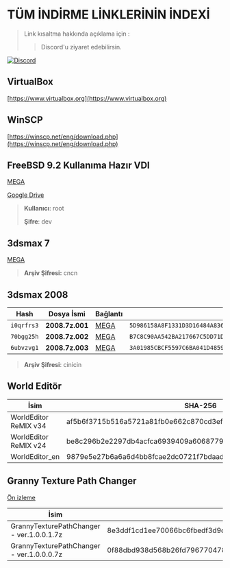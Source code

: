 # TÜM İNDİRME LİNKLERİNİN İNDEXİ

> Link kısaltma hakkında açıklama için :
> > Discord'u ziyaret edebilirsin.

[![Discord](https://img.shields.io/discord/545564775497859072?label=Discord&logo=discord&style=plastic)](https://discord.gg/JbFdHMK) 

## VirtualBox   

[https://www.virtualbox.org](https://www.virtualbox.org)

## WinSCP

[https://winscp.net/eng/download.php](https://winscp.net/eng/download.php)

## FreeBSD 9.2 Kullanıma Hazır VDI

[MEGA](http://furtelec.com/6EZC)

[Google Drive](http://furtelec.com/6EZp)


> **Kullanıcı**: root
>
> **Şifre**: dev

## 3dsmax 7

[MEGA](http://furtelec.com/4snn)
> **Arşiv Şifresi:** cncn

## 3dsmax 2008

| Hash | Dosya İsmi | Bağlantı | SHA-256 |
| ---- | ---------- | -------- | ------- |
| `i0qrfrs3` | **2008.7z.001** | [MEGA](http://furtelec.com/6Eqf) | `5D986158A8F1331D3D16484A83680EE50D1F532661E1B277F979D490DC286B3D` |
| `70bgg25h` | **2008.7z.002** | [MEGA](http://furtelec.com/6ErH) | `B7C8C90AA542BA217667C5DD71DDE0DAF159B205333BCA4E4205CFDB74D341DB` |
| `6ubvzvg1` | **2008.7z.003** | [MEGA](http://furtelec.com/6Erz) | `3A01985CBCF5597C6BA041D4859D12852660AAAE83CBA972B2D61F53CFC0F5D6` |

> **Arşiv Şifresi**: cinicin

## World Editör

| İsim                  | SHA-256                                                          | Atıf      | Versiyon | Bağlantı                              |
| --------------------- | ---------------------------------------------------------------- | --------- | ---------| --------------------------------- |
| WorldEditor ReMIX v34 | af5b6f3715b516a5721a81fb0e662c870cd3efa8ab1a90b739025fee007b3170 | martysama | v24.0    | [DosyaUpload](http://furtelec.com/4izn) |
| WorldEditor ReMIX v24 | be8c296b2e2297db4acfca6939409a606877975fbf2510f3785099867d7fe616 | martysama | v24.0    | [DosyaUpload](http://furtelec.com/4j4A) |
| WorldEditor_en        | 9879e5e27b6a6a6d4bb8fcae2dc0721f7bdaada8e97e7f1bfd0ea2f34484dcee | ymir      | v1.0     | [DosyaUpload](http://furtelec.com/4j59) |

## Granny Texture Path Changer

[Ön izleme](https://www.imagevisit.com/images/2020/09/30/D9qzVbb.png)

| İsim | SHA-256 | Versiyon | Atıf | Bağlantı |
| --------------------- | ---------------------------------------------------------------- | --------- | ---------| --------------------------------- |
| GrannyTexturePathChanger - ver.1.0.0.1.7z | 8e3ddf1cd1ee70066bc6fbedf3d9d81600ca57598472869888543fb6b9109b5f | v1.1 | Helia01 | [DosyaUpload](http://furtelec.com/4tOr) |
| GrannyTexturePathChanger - ver.1.0.0.0.7z | 0f88dbd938d568b26fd79677047877b3b9c4e84bfad369f95472569bace6fcfc | v1 | Helia01 | [DosyaUpload](http://furtelec.com/4tPT) |
